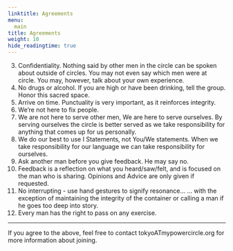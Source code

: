 ```yaml
---
linktitle: Agreements
menu:
  main
title: Agreements
weight: 10
hide_readingtime: true
---
```


3. Confidentiality. Nothing said by other men in the circle can be spoken about outside of circles. You may not even say which men were at circle. You may, however, talk about your own experience. 
2. No drugs or alcohol. If you are high or have been drinking, tell the group. Honor this sacred space.
1. Arrive on time.  Punctuality is very important, as it reinforces integrity.
4. We’re not here to fix people.
5. We are not here to serve other men, We are here to serve ourselves. By serving ourselves the circle is better served as we take responsibility for anything that comes up for us personally.
6. We do our best to use I Statements, not You/We statements. When we take responsibility for our language we can take responsibility for ourselves. 
7. Ask another man before you give feedback. He may say no.
8. Feedback is a reflection on what you heard/saw/felt, and is focused on the man who is sharing. Opinions and Advice are only given if requested. 
9. No interrupting - use hand gestures to signify resonance…
   … with the exception of maintaining the integrity of the container or calling a man if he goes too deep into story.
10. Every man has the right to pass on any exercise.

- - - - -

If you agree to the above, feel free to contact tokyoATmypowercircle.org for more information about joining.

